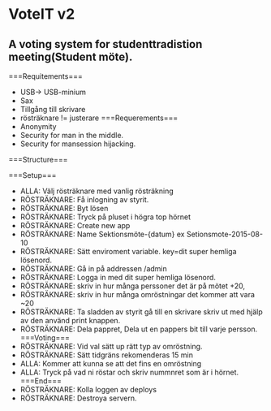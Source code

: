 # VoteIT v2
A voting system for studenttradistion meeting(Student möte).
-----------------------------
===Requitements===
* USB-> USB-minium
* Sax
* Tillgång till skrivare
* rösträknare != justerare
===Requerements===
* Anonymity
* Security for man in the middle.
* Security for mansession hijacking.

===Structure===

===Setup===
* ALLA: Välj rösträknare med vanlig rösträkning
* RÖSTRÄKNARE: Få inlogning av styrit.
* RÖSTRÄKNARE: Byt lösen
* RÖSTRÄKNARE: Tryck på pluset i högra top hörnet
* RÖSTRÄKNARE: Create new app
* RÖSTRÄKNARE: Name Sektionsmöte-{datum} ex Setionsmote-2015-08-10
* RÖSTRÄKNARE: Sätt enviroment variable. key=dit super hemliga lösenord.
* RÖSTRÄKNARE: Gå in på addressen /admin
* RÖSTRÄKNARE: Logga in med dit super hemliga lösenord.
* RÖSTRÄKNARE: skriv in hur många perssoner det är på mötet +20,
* RÖSTRÄKNARE: skriv in hur många omröstningar det kommer att vara ~20
* RÖSTRÄKNARE: Ta sladden av styrit gå till en skrivare skriv ut med hjälp av den använd print knappen.
* RÖSTRÄKNARE: Dela pappret, Dela ut en pappers bit till varje persson.
===Voting===
* RÖSTRÄKNARE: Vid val sätt up rätt typ av omröstning.
* RÖSTRÄKNARE: Sätt tidgräns rekomenderas 15 min
* ALLA: Kommer att kunna se att det fins en omröstning
* ALLA: Tryck på vad ni röstar och skriv nummnret som är i hörnet.  
===End===
* RÖSTRÄKNARE: Kolla loggen av deploys
* RÖSTRÄKNARE: Destroya servern.
